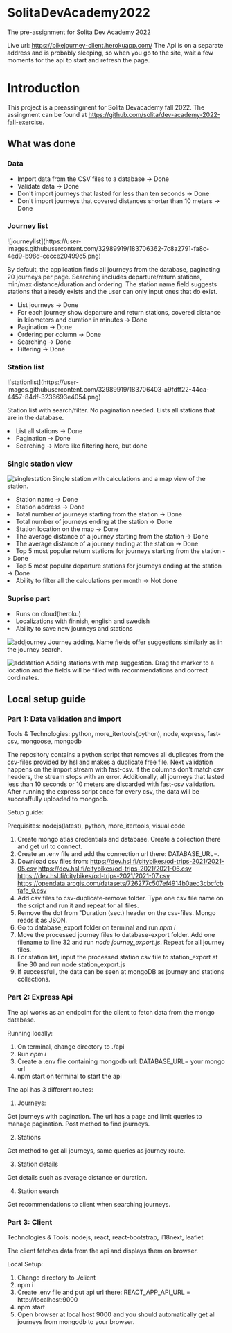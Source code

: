 # SolitaDevAcademy2022
The pre-assignment for Solita Dev Academy 2022

Live url: https://bikejourney-client.herokuapp.com/
The Api is on a separate address and is probably sleeping, so when you go to the site, wait a few moments for the api to start and refresh the page.

<h1>Introduction</h1>

This project is a preassingment for Solita Devacademy fall 2022. The assingment can be found at https://github.com/solita/dev-academy-2022-fall-exercise.

<h2>What was done</h2>

<h3>Data</h3>
<ul>
<li>Import data from the CSV files to a database -> Done</li>
<li>Validate data -> Done</li>
<li>Don't import journeys that lasted for less than ten seconds -> Done</li>
<li>Don't import journeys that covered distances shorter than 10 meters -> Done</li>
</ul>
<h3>Journey list</h3>
![journeylist](https://user-images.githubusercontent.com/32989919/183706362-7c8a2791-fa8c-4ed9-b98d-cecce20499c5.png)

By default, the application finds all journeys from the database, paginating 20 journeys per page.
Searching includes departure/return stations, min/max distance/duration and ordering. The station name field suggests
stations that already exists and the user can only input ones that do exist.

<ul>
  <li>List journeys -> Done</li>
  <li>For each journey show departure and return stations, covered distance in kilometers and duration in minutes -> Done</li>
  <li>Pagination -> Done</li>
  <li>Ordering per column -> Done</li>
  <li>Searching -> Done</li>
  <li>Filtering -> Done</li>
</ul>
  
<h3>Station list</h3>
![stationlist](https://user-images.githubusercontent.com/32989919/183706403-a9fdff22-44ca-4457-84df-3236693e4054.png)

Station list with search/filter. No pagination needed. Lists all stations that are in the database.

<li>List all stations -> Done</li>
<li>Pagination -> Done</li>
<li>Searching -> More like filtering here, but done</li>

<h3>Single station view</h3>

![singlestation](https://user-images.githubusercontent.com/32989919/183704725-b0bc5cb3-ac5b-4407-8737-37b1c3565fad.png)
Single station with calculations and a map view of the station.

<li>Station name -> Done</li>
<li>Station address -> Done</li>
<li>Total number of journeys starting from the station -> Done</li>
<li>Total number of journeys ending at the station -> Done</li>
<li>Station location on the map -> Done</li>
<li>The average distance of a journey starting from the station -> Done</li>
<li>The average distance of a journey ending at the station -> Done</li>
<li>Top 5 most popular return stations for journeys starting from the station -> Done</li>
<li>Top 5 most popular departure stations for journeys ending at the station -> Done</li>
<li>Ability to filter all the calculations per month -> Not done</li>

<h3>Suprise part</h3>

<li>Runs on cloud(heroku)</li>
<li>Localizations with finnish, english and swedish</li>
<li>Ability to save new journeys and stations</li>

![addjourney](https://user-images.githubusercontent.com/32989919/183704960-ba908ebc-0683-47fe-9fbd-7337620354b3.png)
Journey adding. Name fields offer suggestions similarly as in the journey search.

![addstation](https://user-images.githubusercontent.com/32989919/183705000-529f303d-d806-4612-bc92-06526ea2adf9.png)
Adding stations with map suggestion. Drag the marker to a location and the fields will be filled with recommendations and
correct cordinates.

<h2>Local setup guide</h2>

<h3>Part 1: Data validation and import</h3>

Tools & Technologies: python, more_itertools(python), node, express, fast-csv, mongoose, mongodb

The repository contains a python script that removes all duplicates from the csv-files provided by hsl and makes a duplicate free file. Next validation happens on the import stream with fast-csv. If the columns don't match csv headers, the stream stops with an error. Additionally, all journeys that lasted less than 10 seconds or 10 meters are discarded with fast-csv validation. After running the express script once for every csv, the data will be succesffully uploaded to mongodb.

Setup guide:

Prequisites: nodejs(latest), python, more_itertools, visual code 

1. Create mongo atlas credentials and database. Create a collection there and get url to connect.
2. Create an .env file and add the connection url there: DATABASE_URL=<your connection url>.
3. Download csv files from: 
  https://dev.hsl.fi/citybikes/od-trips-2021/2021-05.csv
  https://dev.hsl.fi/citybikes/od-trips-2021/2021-06.csv
  https://dev.hsl.fi/citybikes/od-trips-2021/2021-07.csv
  https://opendata.arcgis.com/datasets/726277c507ef4914b0aec3cbcfcbfafc_0.csv
4. Add csv files to csv-duplicate-remove folder. Type one csv file name on the script and run it and repeat for all files.
5. Remove the dot from "Duration (sec.) header on the csv-files. Mongo reads it as JSON.
6. Go to database_export folder on terminal and run _npm i_
7. Move the processed journey files to database-export folder. Add one filename to line 32 and run _node journey_export.js_. Repeat for all journey files.
8. For station list, input the processed station csv file to station_export at line 30 and run node station_export.js
9. If successfull, the data can be seen at mongoDB as journey and stations collections.
  
<h3>Part 2: Express Api</h3>
  
The api works as an endpoint for the client to fetch data from the mongo database.
  
Running locally:
 
  1. On terminal, change directory to ./api
  2. Run _npm i_
  3. Create a .env file containing mongodb url: DATABASE_URL= your mongo url
  4. npm start on terminal to start the api
  
The api has 3 different routes:
  1. Journeys:
 
  Get journeys with pagination. The url has a page and limit queries to manage pagination.
  Post method to find journeys.
 
  2. Stations
  
  Get method to get all journeys, same queries as journey route.
  
  3. Station details
  
  Get details such as average distance or duration.
  
  4. Station search
  
  Get recommendations to client when searching journeys.
  
  <h3>Part 3: Client</h3>
  
Technologies & Tools: nodejs, react, react-bootstrap, il18next, leaflet
  
The client fetches data from the api and displays them on browser.
  
Local Setup:
  
  1. Change directory to ./client
  2. npm i
  3. Create .env file and put api url there: REACT_APP_API_URL = http://localhost:9000
  4. npm start
  5. Open browser at local host 9000 and you should automatically get all journeys from mongodb to your browser.
  
